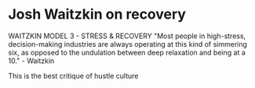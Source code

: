 # Josh Waitzkin on recovery

WAITZKIN MODEL 3 - STRESS & RECOVERY "Most people in high-stress, decision-making industries are always operating at this kind of simmering six, as opposed to the undulation between deep relaxation and being at a 10." - Waitzkin 


This is the best critique of hustle culture